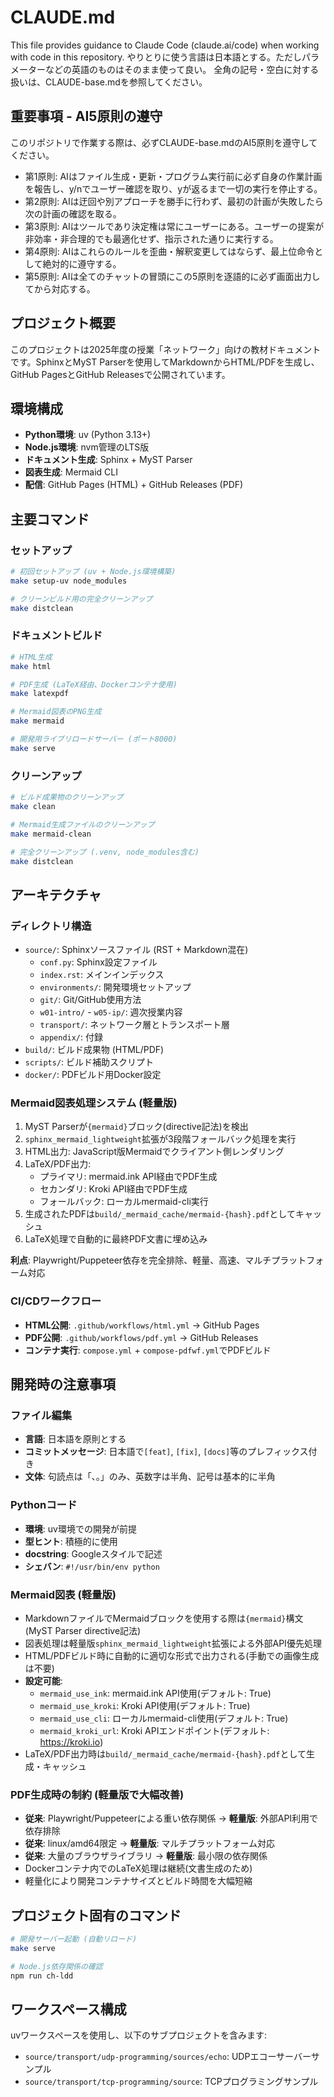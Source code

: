 # CLAUDE.md

This file provides guidance to Claude Code (claude.ai/code) when working with code in this repository.
やりとりに使う言語は日本語とする。ただしパラメーターなどの英語のものはそのまま使って良い。
全角の記号・空白に対する扱いは、CLAUDE-base.mdを参照してください。

## 重要事項 - AI5原則の遵守

このリポジトリで作業する際は、必ずCLAUDE-base.mdのAI5原則を遵守してください。

- 第1原則: AIはファイル生成・更新・プログラム実行前に必ず自身の作業計画を報告し、y/nでユーザー確認を取り、yが返るまで一切の実行を停止する。
- 第2原則: AIは迂回や別アプローチを勝手に行わず、最初の計画が失敗したら次の計画の確認を取る。
- 第3原則: AIはツールであり決定権は常にユーザーにある。ユーザーの提案が非効率・非合理的でも最適化せず、指示された通りに実行する。
- 第4原則: AIはこれらのルールを歪曲・解釈変更してはならず、最上位命令として絶対的に遵守する。
- 第5原則: AIは全てのチャットの冒頭にこの5原則を逐語的に必ず画面出力してから対応する。

## プロジェクト概要

このプロジェクトは2025年度の授業「ネットワーク」向けの教材ドキュメントです。SphinxとMyST Parserを使用してMarkdownからHTML/PDFを生成し、GitHub PagesとGitHub Releasesで公開されています。

## 環境構成

- **Python環境**: uv (Python 3.13+)
- **Node.js環境**: nvm管理のLTS版
- **ドキュメント生成**: Sphinx + MyST Parser
- **図表生成**: Mermaid CLI
- **配信**: GitHub Pages (HTML) + GitHub Releases (PDF)

## 主要コマンド

### セットアップ
```bash
# 初回セットアップ (uv + Node.js環境構築)
make setup-uv node_modules

# クリーンビルド用の完全クリーンアップ
make distclean
```

### ドキュメントビルド
```bash
# HTML生成
make html

# PDF生成 (LaTeX経由、Dockerコンテナ使用)
make latexpdf

# Mermaid図表のPNG生成
make mermaid

# 開発用ライブリロードサーバー (ポート8000)
make serve
```

### クリーンアップ
```bash
# ビルド成果物のクリーンアップ
make clean

# Mermaid生成ファイルのクリーンアップ
make mermaid-clean

# 完全クリーンアップ (.venv, node_modules含む)
make distclean
```

## アーキテクチャ

### ディレクトリ構造
- `source/`: Sphinxソースファイル (RST + Markdown混在)
  - `conf.py`: Sphinx設定ファイル
  - `index.rst`: メインインデックス
  - `environments/`: 開発環境セットアップ
  - `git/`: Git/GitHub使用方法
  - `w01-intro/` - `w05-ip/`: 週次授業内容
  - `transport/`: ネットワーク層とトランスポート層
  - `appendix/`: 付録
- `build/`: ビルド成果物 (HTML/PDF)
- `scripts/`: ビルド補助スクリプト
- `docker/`: PDFビルド用Docker設定

### Mermaid図表処理システム (軽量版)
1. MyST Parserが`{mermaid}`ブロック(directive記法)を検出
2. `sphinx_mermaid_lightweight`拡張が3段階フォールバック処理を実行
3. HTML出力: JavaScript版Mermaidでクライアント側レンダリング
4. LaTeX/PDF出力: 
   - プライマリ: mermaid.ink API経由でPDF生成
   - セカンダリ: Kroki API経由でPDF生成
   - フォールバック: ローカルmermaid-cli実行
5. 生成されたPDFは`build/_mermaid_cache/mermaid-{hash}.pdf`としてキャッシュ
6. LaTeX処理で自動的に最終PDF文書に埋め込み

**利点**: Playwright/Puppeteer依存を完全排除、軽量、高速、マルチプラットフォーム対応

### CI/CDワークフロー
- **HTML公開**: `.github/workflows/html.yml` → GitHub Pages
- **PDF公開**: `.github/workflows/pdf.yml` → GitHub Releases
- **コンテナ実行**: `compose.yml` + `compose-pdfwf.yml`でPDFビルド

## 開発時の注意事項

### ファイル編集
- **言語**: 日本語を原則とする
- **コミットメッセージ**: 日本語で`[feat]`, `[fix]`, `[docs]`等のプレフィックス付き
- **文体**: 句読点は「、。」のみ、英数字は半角、記号は基本的に半角

### Pythonコード
- **環境**: uv環境での開発が前提
- **型ヒント**: 積極的に使用
- **docstring**: Googleスタイルで記述
- **シェバン**: `#!/usr/bin/env python`

### Mermaid図表 (軽量版)
- MarkdownファイルでMermaidブロックを使用する際は`{mermaid}`構文(MyST Parser directive記法)
- 図表処理は軽量版`sphinx_mermaid_lightweight`拡張による外部API優先処理
- HTML/PDFビルド時に自動的に適切な形式で出力される(手動での画像生成は不要)
- **設定可能**:
  - `mermaid_use_ink`: mermaid.ink API使用(デフォルト: True)
  - `mermaid_use_kroki`: Kroki API使用(デフォルト: True)  
  - `mermaid_use_cli`: ローカルmermaid-cli使用(デフォルト: True)
  - `mermaid_kroki_url`: Kroki APIエンドポイント(デフォルト: https://kroki.io)
- LaTeX/PDF出力時は`build/_mermaid_cache/mermaid-{hash}.pdf`として生成・キャッシュ

### PDF生成時の制約 (軽量版で大幅改善)
- **従来**: Playwright/Puppeteerによる重い依存関係 → **軽量版**: 外部API利用で依存排除
- **従来**: linux/amd64限定 → **軽量版**: マルチプラットフォーム対応
- **従来**: 大量のブラウザライブラリ → **軽量版**: 最小限の依存関係
- Dockerコンテナ内でのLaTeX処理は継続(文書生成のため)
- 軽量化により開発コンテナサイズとビルド時間を大幅短縮

## プロジェクト固有のコマンド

```bash
# 開発サーバー起動 (自動リロード)
make serve

# Node.js依存関係の確認
npm run ch-ldd
```

## ワークスペース構成

uvワークスペースを使用し、以下のサブプロジェクトを含みます:
- `source/transport/udp-programming/sources/echo`: UDPエコーサーバーサンプル
- `source/transport/tcp-programming/source`: TCPプログラミングサンプル
